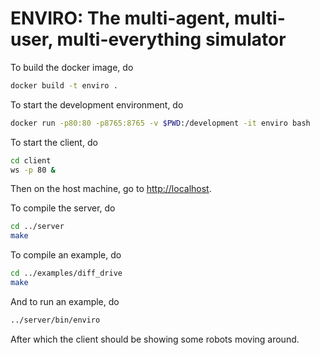 ENVIRO: The multi-agent, multi-user, multi-everything simulator
===

To build the docker image, do
```bash
docker build -t enviro .
```

To start the development environment, do
```bash
docker run -p80:80 -p8765:8765 -v $PWD:/development -it enviro bash
```

To start the client, do
```bash
cd client
ws -p 80 &
```

Then on the host machine, go to [http://localhost](http://localhost).

To compile the server, do

```bash
cd ../server
make
```

To compile an example, do 

```bash
cd ../examples/diff_drive
make
```

And to run an example, do

```bash
../server/bin/enviro
```

After which the client should be showing some robots moving around.
